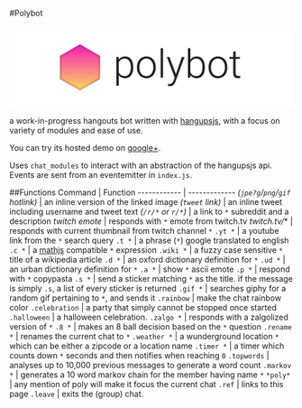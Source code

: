 #Polybot

![polybot banner](banner.png)

a work-in-progress hangouts bot written with [hangupsjs](https://github.com/tdryer/hangups), with a focus on variety of modules and ease of use.

You can try its hosted demo on [google+](https://plus.google.com/114969566275981000493/about).

Uses `chat_modules` to interact with an abstraction of the hangupsjs api. Events are sent from an eventemitter in `index.js`.

##Functions
Command | Function
------------ | -------------
*(`jpe?g`/`png`/`gif` hotlink)* | an inline version of the linked image
*(`tweet` link)* | an inline tweet including username and tweet text
*(`/r/*` or `r/*`)* | a link to `*` subreddit and a description
*twitch emote* | responds with `*` emote from twitch.tv
*twitch.tv/** | responds with current thumbnail from twitch channel `*`
`.yt *` | a youtube link from the `*` search query
`.t *` | a phrase (`*`) google translated to english
`.c *` | a [mathjs](http://mathjs.org/) compatible `*` expression
`.wiki *` | a fuzzy case sensitive `*` title of a wikipedia article
`.d *` | an oxford dictionary definition for `*`
`.ud *` | an urban dictionary definition for `*`
`.a *` | show `*` ascii emote
`.p *` | respond with `*` copypasta
`.s *` | send a sticker matching `*` as the title. if the message is simply `.s`, a list of every sticker is returned
`.gif *` | searches giphy for a random gif pertaining to `*`, and sends it
`.rainbow` | make the chat rainbow color
`.celebration` | a party that simply cannot be stopped once started
`.halloween` | a halloween celebration.
`.zalgo *` | responds with a zalgolized version of `*`
`.8 *` | makes an 8 ball decision based on the `*` question
`.rename *` | renames the current chat to `*`
`.weather *` | a wunderground location `*` which can be either a zipcode or a location name
`.timer *` | a timer which counts down `*` seconds and then notifies when reaching `0`
`.topwords` | analyses up to 10,000 previous messages to generate a word count
`.markov *` | generates a 10 word markov chain for the member having name `*`
`*poly*` | any mention of poly will make it focus the current chat
`.ref` | links to this page
`.leave` | exits the (group) chat.
